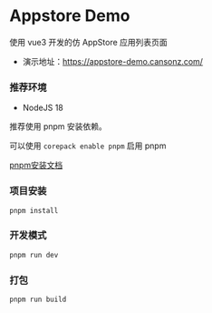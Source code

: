 # Appstore Demo

使用 vue3 开发的仿 AppStore 应用列表页面

- 演示地址：https://appstore-demo.cansonz.com/

### 推荐环境

- NodeJS 18

推荐使用 pnpm 安装依赖。

可以使用 `corepack enable pnpm` 启用 pnpm

[pnpm安装文档](https://www.pnpm.cn/installation)

### 项目安装

```sh
pnpm install
```

### 开发模式

```sh
pnpm run dev
```

### 打包

```sh
pnpm run build
```